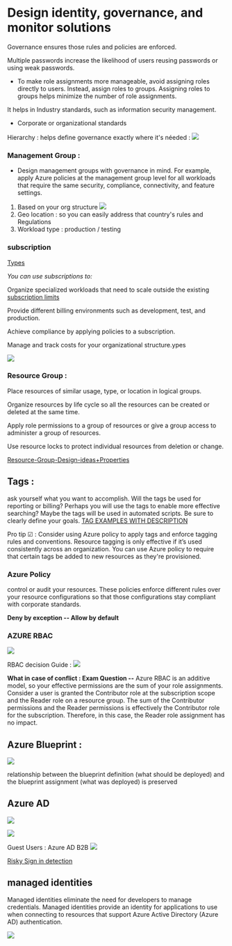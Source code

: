 # Design identity, governance, and monitor solutions

Governance ensures those rules and policies are enforced.

Multiple passwords increase the likelihood of users reusing passwords or using weak passwords.

- To make role assignments more manageable, avoid assigning roles directly to users. Instead, assign roles to groups. Assigning roles to groups helps minimize the number of role assignments.

It helps in Industry standards, such as information security management.
- Corporate or organizational standards

Hierarchy : helps define governance exactly where it's néeded : 
![](https://docs.microsoft.com/en-us/learn/wwl-azure/design-governance/media/governance-strategies.png)

### Management Group : 
- Design management groups with governance in mind. For example, apply Azure policies at the management group level for all workloads that require the same security, compliance, connectivity, and feature settings.

1. Based on your org structure 
![](https://docs.microsoft.com/en-us/learn/wwl-azure/design-governance/media/management-groups.png)
2. Geo location : so you can easily address that country's rules and Regulations
3. Workload type : production / testing 

### subscription 
[Types](https://azure.microsoft.com/en-us/support/legal/offer-details/)

*You can use subscriptions to:*

Organize specialized workloads that need to scale outside the existing [subscription limits](https://docs.microsoft.com/en-us/azure/azure-resource-manager/management/azure-subscription-service-limits)

Provide different billing environments such as development, test, and production.

Achieve compliance by applying policies to a subscription.

Manage and track costs for your organizational structure.ypes

![](https://docs.microsoft.com/en-us/learn/wwl-azure/design-governance/media/subscriptions-example.png)

### Resource Group : 
Place resources of similar usage, type, or location in logical groups.

Organize resources by life cycle so all the resources can be created or deleted at the same time.

Apply role permissions to a group of resources or give a group access to administer a group of resources.

Use resource locks to protect individual resources from deletion or change.

[Resource-Group-Design-ideas+Properties](https://docs.microsoft.com/en-us/learn/modules/design-governance/5-design-for-resource-groups)

## Tags : 
ask yourself what you want to accomplish. Will the tags be used for reporting or billing? Perhaps you will use the tags to enable more effective searching? Maybe the tags will be used in automated scripts. Be sure to clearly define your goals.
[TAG EXAMPLES WITH DESCRIPTION](https://docs.microsoft.com/en-us/learn/modules/design-governance/6-design-for-resource-tags)

Pro tip ☑ : Consider using Azure policy to apply tags and enforce tagging rules and conventions. Resource tagging is only effective if it’s used consistently across an organization. You can use Azure policy to require that certain tags be added to new resources as they're provisioned.

### Azure Policy
control or audit your resources. These policies enforce different rules over your resource configurations so that those configurations stay compliant with corporate standards.

**Deny by exception -- Allow by default**

### AZURE RBAC 
![](https://docs.microsoft.com/en-us/learn/wwl-azure/design-governance/media/role-definition-assignment-scope.png)

RBAC decision Guide : 
![](https://docs.microsoft.com/en-us/learn/wwl-azure/design-governance/media/scope-role-matrix.png)

**What in case of conflict : Exam Question --**
Azure RBAC is an additive model, so your effective permissions are the sum of your role assignments. Consider a user is granted the Contributor role at the subscription scope and the Reader role on a resource group. The sum of the Contributor permissions and the Reader permissions is effectively the Contributor role for the subscription. Therefore, in this case, the Reader role assignment has no impact.

## Azure Blueprint :
![](https://docs.microsoft.com/en-us/learn/wwl-azure/design-governance/media/azure-blueprints.png)

relationship between the blueprint definition (what should be deployed) and the blueprint assignment (what was deployed) is preserved

## Azure AD
![](https://docs.microsoft.com/en-us/learn/wwl-azure/design-authentication-authorization-solutions/media/external-identities.png)

![](https://docs.microsoft.com/en-us/learn/wwl-azure/design-authentication-authorization-solutions/media/application-registration.png)

Guest Users : Azure AD B2B 
![](https://docs.microsoft.com/en-us/learn/wwl-azure/design-authentication-authorization-solutions/media/business-to-business-guest-users.png)

[Risky Sign in detection](https://docs.microsoft.com/en-us/learn/modules/design-authentication-authorization-solutions/7-design-for-identity-protection)

## managed identities
Managed identities eliminate the need for developers to manage credentials. Managed identities provide an identity for applications to use when connecting to resources that support Azure Active Directory (Azure AD) authentication.

![](https://docs.microsoft.com/en-us/learn/wwl-azure/design-authentication-authorization-solutions/media/use-managed-identities.png)

#
